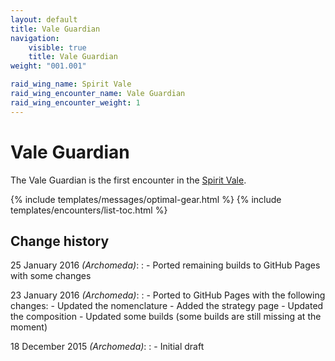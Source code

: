 ```yaml
---
layout: default
title: Vale Guardian
navigation:
    visible: true
    title: Vale Guardian
weight: "001.001"

raid_wing_name: Spirit Vale
raid_wing_encounter_name: Vale Guardian
raid_wing_encounter_weight: 1
---
```


# Vale Guardian
The Vale Guardian is the first encounter in the [Spirit Vale](../).

{% include templates/messages/optimal-gear.html %}
{% include templates/encounters/list-toc.html %}

## Change history
25 January 2016 *(Archomeda)*:
: - Ported remaining builds to GitHub Pages with some changes

23 January 2016 *(Archomeda)*:
: - Ported to GitHub Pages with the following changes:
    - Updated the nomenclature
    - Added the strategy page
    - Updated the composition
    - Updated some builds (some builds are still missing at the moment)

18 December 2015 *(Archomeda)*:
: - Initial draft
